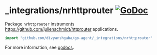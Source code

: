 # _integrations/nrhttprouter [![GoDoc](https://godoc.org/github.com/divyanshgaba/go-agent/_integrations/nrhttprouter?status.svg)](https://godoc.org/github.com/divyanshgaba/go-agent/_integrations/nrhttprouter)

Package `nrhttprouter` instruments https://github.com/julienschmidt/httprouter applications.

```go
import "github.com/divyanshgaba/go-agent/_integrations/nrhttprouter"
```

For more information, see
[godocs](https://godoc.org/github.com/divyanshgaba/go-agent/_integrations/nrhttprouter).
